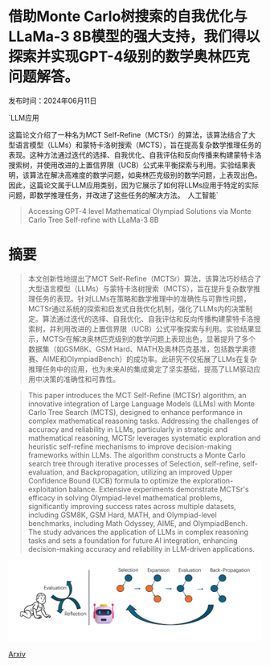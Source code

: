 # 借助Monte Carlo树搜索的自我优化与LLaMa-3 8B模型的强大支持，我们得以探索并实现GPT-4级别的数学奥林匹克问题解答。

发布时间：2024年06月11日

`LLM应用

这篇论文介绍了一种名为MCT Self-Refine（MCTSr）的算法，该算法结合了大型语言模型（LLMs）和蒙特卡洛树搜索（MCTS），旨在提高复杂数学推理任务的表现。这种方法通过迭代的选择、自我优化、自我评估和反向传播来构建蒙特卡洛搜索树，并使用改进的上置信界限（UCB）公式来平衡探索与利用。实验结果表明，该算法在解决高难度的数学问题，如奥林匹克级别的数学问题，上表现出色。因此，这篇论文属于LLM应用类别，因为它展示了如何将LLMs应用于特定的实际问题，即数学推理任务，并改进了这些任务的解决方法。` `人工智能`

> Accessing GPT-4 level Mathematical Olympiad Solutions via Monte Carlo Tree Self-refine with LLaMa-3 8B

# 摘要

> 本文创新性地提出了MCT Self-Refine（MCTSr）算法，该算法巧妙结合了大型语言模型（LLMs）与蒙特卡洛树搜索（MCTS），旨在提升复杂数学推理任务的表现。针对LLMs在策略和数学推理中的准确性与可靠性问题，MCTSr通过系统的探索和启发式自我优化机制，强化了LLMs内的决策制定。算法通过迭代的选择、自我优化、自我评估和反向传播构建蒙特卡洛搜索树，并利用改进的上置信界限（UCB）公式平衡探索与利用。实验结果显示，MCTSr在解决奥林匹克级别的数学问题上表现出色，显著提升了多个数据集（如GSM8K、GSM Hard、MATH及奥林匹克基准，包括数学奥德赛、AIME和OlympiadBench）的成功率。此研究不仅拓展了LLMs在复杂推理任务中的应用，也为未来AI的集成奠定了坚实基础，提高了LLM驱动应用中决策的准确性和可靠性。

> This paper introduces the MCT Self-Refine (MCTSr) algorithm, an innovative integration of Large Language Models (LLMs) with Monte Carlo Tree Search (MCTS), designed to enhance performance in complex mathematical reasoning tasks. Addressing the challenges of accuracy and reliability in LLMs, particularly in strategic and mathematical reasoning, MCTSr leverages systematic exploration and heuristic self-refine mechanisms to improve decision-making frameworks within LLMs. The algorithm constructs a Monte Carlo search tree through iterative processes of Selection, self-refine, self-evaluation, and Backpropagation, utilizing an improved Upper Confidence Bound (UCB) formula to optimize the exploration-exploitation balance. Extensive experiments demonstrate MCTSr's efficacy in solving Olympiad-level mathematical problems, significantly improving success rates across multiple datasets, including GSM8K, GSM Hard, MATH, and Olympiad-level benchmarks, including Math Odyssey, AIME, and OlympiadBench. The study advances the application of LLMs in complex reasoning tasks and sets a foundation for future AI integration, enhancing decision-making accuracy and reliability in LLM-driven applications.

![借助Monte Carlo树搜索的自我优化与LLaMa-3 8B模型的强大支持，我们得以探索并实现GPT-4级别的数学奥林匹克问题解答。](../../../paper_images/2406.07394/x1.png)

[Arxiv](https://arxiv.org/abs/2406.07394)